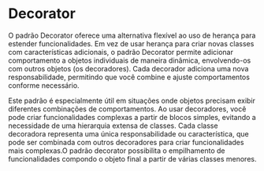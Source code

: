 # Decorator
O padrão Decorator oferece uma alternativa flexível ao uso de herança para estender funcionalidades. Em vez de usar herança para criar novas classes com características adicionais, o padrão Decorator permite adicionar comportamento a objetos individuais de maneira dinâmica, envolvendo-os com outros objetos (os decoradores). Cada decorador adiciona uma nova responsabilidade, permitindo que você combine e ajuste comportamentos conforme necessário.

Este padrão é especialmente útil em situações onde objetos precisam exibir diferentes combinações de comportamentos. Ao usar decoradores, você pode criar funcionalidades complexas a partir de blocos simples, evitando a necessidade de uma hierarquia extensa de classes. Cada classe decoradora representa uma única responsabilidade ou característica, que pode ser combinada com outros decoradores para criar funcionalidades mais complexas.O padrão decorator possibilita o empilhamento de funcionalidades compondo o objeto final a partir de várias classes menores.

